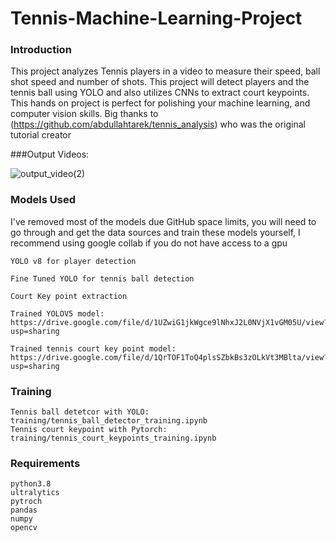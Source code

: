 # Tennis-Machine-Learning-Project
### Introduction
This project analyzes Tennis players in a video to measure their speed, ball shot speed and number of shots. This project will detect players and the tennis ball using YOLO and also utilizes CNNs to extract court keypoints. This hands on project is perfect for polishing your machine learning, and computer vision skills.
Big thanks to (https://github.com/abdullahtarek/tennis_analysis) who was the original tutorial creator

###Output Videos:

![output_video(2)](https://github.com/user-attachments/assets/e60422f8-e8bc-4721-afb1-24e60c8d5ea6)

### Models Used

I've removed most of the models due GitHub space limits, you will need to go through and get the data sources and train these models yourself, I recommend using google collab if you do not have access to a gpu

    YOLO v8 for player detection

    Fine Tuned YOLO for tennis ball detection

    Court Key point extraction

    Trained YOLOV5 model: https://drive.google.com/file/d/1UZwiG1jkWgce9lNhxJ2L0NVjX1vGM05U/view?usp=sharing

    Trained tennis court key point model: https://drive.google.com/file/d/1QrTOF1ToQ4plsSZbkBs3zOLkVt3MBlta/view?usp=sharing

### Training

    Tennis ball detetcor with YOLO: training/tennis_ball_detector_training.ipynb
    Tennis court keypoint with Pytorch: training/tennis_court_keypoints_training.ipynb

### Requirements

    python3.8
    ultralytics
    pytroch
    pandas
    numpy
    opencv

